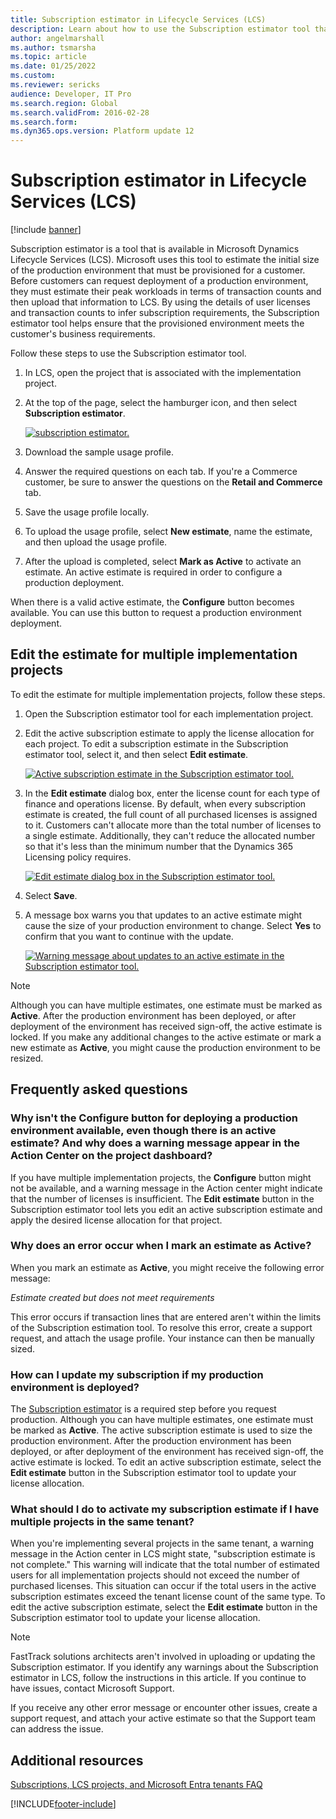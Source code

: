 ```yaml
---
title: Subscription estimator in Lifecycle Services (LCS)
description: Learn about how to use the Subscription estimator tool that is available in Lifecycle Services, including answers to frequently asked questions.
author: angelmarshall
ms.author: tsmarsha
ms.topic: article
ms.date: 01/25/2022
ms.custom:
ms.reviewer: sericks 
audience: Developer, IT Pro
ms.search.region: Global
ms.search.validFrom: 2016-02-28
ms.search.form: 
ms.dyn365.ops.version: Platform update 12
---
```


# Subscription estimator in Lifecycle Services (LCS)

[!include [banner](../includes/banner.md)]

Subscription estimator is a tool that is available in Microsoft Dynamics Lifecycle Services (LCS). Microsoft uses this tool to estimate the initial size of the production environment that must be provisioned for a customer. Before customers can request deployment of a production environment, they must estimate their peak workloads in terms of transaction counts and then upload that information to LCS. By using the details of user licenses and transaction counts to infer subscription requirements, the Subscription estimator tool helps ensure that the provisioned environment meets the customer's business requirements.

Follow these steps to use the Subscription estimator tool.

1. In LCS, open the project that is associated with the implementation project.
2. At the top of the page, select the hamburger icon, and then select **Subscription estimator**.

    [![subscription estimator.](./media/subscription_estimator_01.png)](./media/subscription_estimator_01.png)

3. Download the sample usage profile.
4. Answer the required questions on each tab. If you're a Commerce customer, be sure to answer the questions on the **Retail and Commerce** tab.
5. Save the usage profile locally.
6. To upload the usage profile, select **New estimate**, name the estimate, and then upload the usage profile.
7. After the upload is completed, select **Mark as Active** to activate an estimate. An active estimate is required in order to configure a production deployment.

When there is a valid active estimate, the **Configure** button becomes available. You can use this button to request a production environment deployment.

## Edit the estimate for multiple implementation projects

To edit the estimate for multiple implementation projects, follow these steps.

1. Open the Subscription estimator tool for each implementation project.
2. Edit the active subscription estimate to apply the license allocation for each project. To edit a subscription estimate in the Subscription estimator tool, select it, and then select **Edit estimate**.

    [![Active subscription estimate in the Subscription estimator tool.](./media/SubscriptionEstimatorWithEdit.jpg)](./media/SubscriptionEstimatorWithEdit.jpg)

3. In the **Edit estimate** dialog box, enter the license count for each type of finance and operations license. By default, when every subscription estimate is created, the full count of all purchased licenses is assigned to it. Customers can't allocate more than the total number of licenses to a single estimate. Additionally, they can't reduce the allocated number so that it's less than the minimum number that the Dynamics 365 Licensing policy requires.

    [![Edit estimate dialog box in the Subscription estimator tool.](./media/SubscriptionEstimatorEditDialog.jpg)](./media/SubscriptionEstimatorEditDialog.jpg)

4. Select **Save**.
5. A message box warns you that updates to an active estimate might cause the size of your production environment to change. Select **Yes** to confirm that you want to continue with the update.

    [![Warning message about updates to an active estimate in the Subscription estimator tool.](./media/SubscriptionEstimatorEditDialogWarning.jpg)](./media/SubscriptionEstimatorEditDialogWarning.jpg)

> [!NOTE]
> Although you can have multiple estimates, one estimate must be marked as **Active**. After the production environment has been deployed, or after deployment of the environment has received sign-off, the active estimate is locked. If you make any additional changes to the active estimate or mark a new estimate as **Active**, you might cause the production environment to be resized.

## Frequently asked questions

### Why isn't the Configure button for deploying a production environment available, even though there is an active estimate? And why does a warning message appear in the Action Center on the project dashboard?

If you have multiple implementation projects, the **Configure** button might not be available, and a warning message in the Action center might indicate that the number of licenses is insufficient. The **Edit estimate** button in the Subscription estimator tool lets you edit an active subscription estimate and apply the desired license allocation for that project.

### Why does an error occur when I mark an estimate as Active?

When you mark an estimate as **Active**, you might receive the following error message:

*Estimate created but does not meet requirements*

This error occurs if transaction lines that are entered aren't within the limits of the Subscription estimation tool. To resolve this error, create a support request, and attach the usage profile. Your instance can then be manually sized.

### How can I update my subscription if my production environment is deployed?

The [Subscription estimator](subscription-estimator.md) is a required step before you request production. Although you can have multiple estimates, one estimate must be marked as **Active**. The active subscription estimate is used to size the production environment. After the production environment has been deployed, or after deployment of the environment has received sign-off, the active estimate is locked. To edit an active subscription estimate, select the **Edit estimate** button in the Subscription estimator tool to update your license allocation.

### What should I do to activate my subscription estimate if I have multiple projects in the same tenant?

When you're implementing several projects in the same tenant, a warning message in the Action center in LCS might state, "subscription estimate is not complete." This warning will indicate that the total number of estimated users for all implementation projects should not exceed the number of purchased licenses. This situation can occur if the total users in the active subscription estimates exceed the tenant license count of the same type. To edit the active subscription estimate, select the **Edit estimate** button in the Subscription estimator tool to update your license allocation.

> [!NOTE]
> FastTrack solutions architects aren't involved in uploading or updating the Subscription estimator. If you identify any warnings about the Subscription estimator in LCS, follow the instructions in this article. If you continue to have issues, contact Microsoft Support.

If you receive any other error message or encounter other issues, create a support request, and attach your active estimate so that the Support team can address the issue.

## Additional resources

[Subscriptions, LCS projects, and Microsoft Entra tenants FAQ](../../fin-ops/get-started/subscription-overview.md)

[!INCLUDE[footer-include](../../../includes/footer-banner.md)]